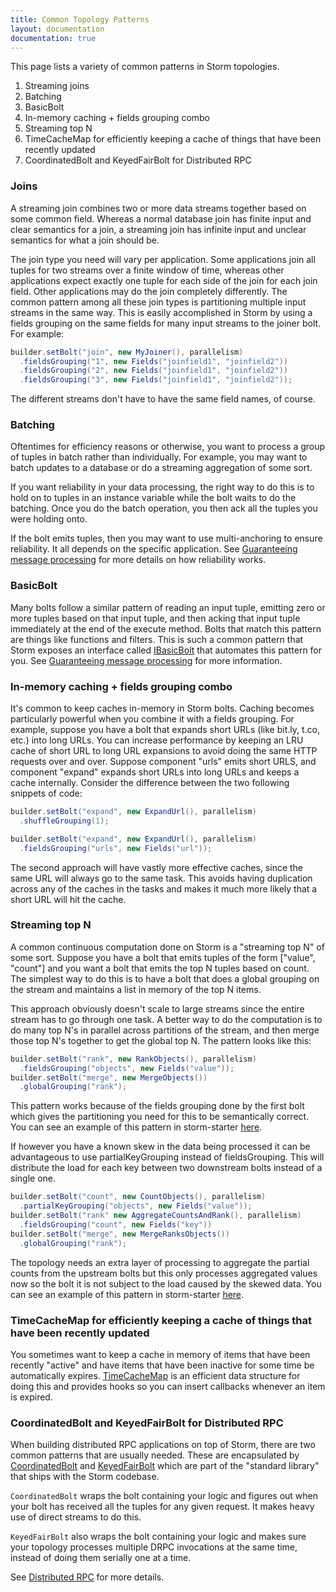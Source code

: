 ```yaml
---
title: Common Topology Patterns
layout: documentation
documentation: true
---
```


This page lists a variety of common patterns in Storm topologies.

1. Streaming joins
2. Batching
3. BasicBolt
4. In-memory caching + fields grouping combo
5. Streaming top N
6. TimeCacheMap for efficiently keeping a cache of things that have been recently updated
7. CoordinatedBolt and KeyedFairBolt for Distributed RPC

### Joins

A streaming join combines two or more data streams together based on some common field. Whereas a normal database join has finite input and clear semantics for a join, a streaming join has infinite input and unclear semantics for what a join should be.

The join type you need will vary per application. Some applications join all tuples for two streams over a finite window of time, whereas other applications expect exactly one tuple for each side of the join for each join field. Other applications may do the join completely differently. The common pattern among all these join types is partitioning multiple input streams in the same way. This is easily accomplished in Storm by using a fields grouping on the same fields for many input streams to the joiner bolt. For example:

```java
builder.setBolt("join", new MyJoiner(), parallelism)
  .fieldsGrouping("1", new Fields("joinfield1", "joinfield2"))
  .fieldsGrouping("2", new Fields("joinfield1", "joinfield2"))
  .fieldsGrouping("3", new Fields("joinfield1", "joinfield2"));
```

The different streams don't have to have the same field names, of course.


### Batching

Oftentimes for efficiency reasons or otherwise, you want to process a group of tuples in batch rather than individually. For example, you may want to batch updates to a database or do a streaming aggregation of some sort.

If you want reliability in your data processing, the right way to do this is to hold on to tuples in an instance variable while the bolt waits to do the batching. Once you do the batch operation, you then ack all the tuples you were holding onto.

If the bolt emits tuples, then you may want to use multi-anchoring to ensure reliability. It all depends on the specific application. See [Guaranteeing message processing](Guaranteeing-message-processing.html) for more details on how reliability works.

### BasicBolt
Many bolts follow a similar pattern of reading an input tuple, emitting zero or more tuples based on that input tuple, and then acking that input tuple immediately at the end of the execute method. Bolts that match this pattern are things like functions and filters. This is such a common pattern that Storm exposes an interface called [IBasicBolt](/javadoc/apidocs/backtype/storm/topology/IBasicBolt.html) that automates this pattern for you. See [Guaranteeing message processing](Guaranteeing-message-processing.html) for more information.

### In-memory caching + fields grouping combo

It's common to keep caches in-memory in Storm bolts. Caching becomes particularly powerful when you combine it with a fields grouping. For example, suppose you have a bolt that expands short URLs (like bit.ly, t.co, etc.) into long URLs. You can increase performance by keeping an LRU cache of short URL to long URL expansions to avoid doing the same HTTP requests over and over. Suppose component "urls" emits short URLS, and component "expand" expands short URLs into long URLs and keeps a cache internally. Consider the difference between the two following snippets of code:

```java
builder.setBolt("expand", new ExpandUrl(), parallelism)
  .shuffleGrouping(1);
```

```java
builder.setBolt("expand", new ExpandUrl(), parallelism)
  .fieldsGrouping("urls", new Fields("url"));
```

The second approach will have vastly more effective caches, since the same URL will always go to the same task. This avoids having duplication across any of the caches in the tasks and makes it much more likely that a short URL will hit the cache.

### Streaming top N

A common continuous computation done on Storm is a "streaming top N" of some sort. Suppose you have a bolt that emits tuples of the form ["value", "count"] and you want a bolt that emits the top N tuples based on count. The simplest way to do this is to have a bolt that does a global grouping on the stream and maintains a list in memory of the top N items.

This approach obviously doesn't scale to large streams since the entire stream has to go through one task. A better way to do the computation is to do many top N's in parallel across partitions of the stream, and then merge those top N's together to get the global top N. The pattern looks like this:

```java
builder.setBolt("rank", new RankObjects(), parallelism)
  .fieldsGrouping("objects", new Fields("value"));
builder.setBolt("merge", new MergeObjects())
  .globalGrouping("rank");
```

This pattern works because of the fields grouping done by the first bolt which gives the partitioning you need for this to be semantically correct. You can see an example of this pattern in storm-starter [here](https://github.com/apache/storm/blob/master/examples/storm-starter/src/jvm/org/apache/storm/starter/RollingTopWords.java).

If however you have a known skew in the data being processed it can be advantageous to use partialKeyGrouping instead of fieldsGrouping.  This will distribute the load for each key between two downstream bolts instead of a single one.

```java
builder.setBolt("count", new CountObjects(), parallelism)
  .partialKeyGrouping("objects", new Fields("value"));
builder.setBolt("rank" new AggregateCountsAndRank(), parallelism)
  .fieldsGrouping("count", new Fields("key"))
builder.setBolt("merge", new MergeRanksObjects())
  .globalGrouping("rank");
``` 

The topology needs an extra layer of processing to aggregate the partial counts from the upstream bolts but this only processes aggregated values now so the bolt it is not subject to the load caused by the skewed data. You can see an example of this pattern in storm-starter [here](https://github.com/apache/storm/blob/master/examples/storm-starter/src/jvm/org/apache/storm/starter/SkewedRollingTopWords.java).

### TimeCacheMap for efficiently keeping a cache of things that have been recently updated

You sometimes want to keep a cache in memory of items that have been recently "active" and have items that have been inactive for some time be automatically expires. [TimeCacheMap](/javadoc/apidocs/backtype/storm/utils/TimeCacheMap.html) is an efficient data structure for doing this and provides hooks so you can insert callbacks whenever an item is expired.

### CoordinatedBolt and KeyedFairBolt for Distributed RPC

When building distributed RPC applications on top of Storm, there are two common patterns that are usually needed. These are encapsulated by [CoordinatedBolt](/javadoc/apidocs/backtype/storm/task/CoordinatedBolt.html) and [KeyedFairBolt](/javadoc/apidocs/backtype/storm/task/KeyedFairBolt.html) which are part of the "standard library" that ships with the Storm codebase.

`CoordinatedBolt` wraps the bolt containing your logic and figures out when your bolt has received all the tuples for any given request. It makes heavy use of direct streams to do this.

`KeyedFairBolt` also wraps the bolt containing your logic and makes sure your topology processes multiple DRPC invocations at the same time, instead of doing them serially one at a time.

See [Distributed RPC](Distributed-RPC.html) for more details.
